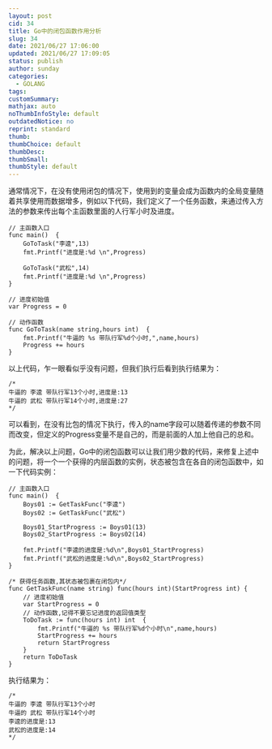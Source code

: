 ```yaml
---
layout: post
cid: 34
title: Go中的闭包函数作用分析
slug: 34
date: 2021/06/27 17:06:00
updated: 2021/06/27 17:09:05
status: publish
author: sunday
categories: 
  - GOLANG
tags: 
customSummary: 
mathjax: auto
noThumbInfoStyle: default
outdatedNotice: no
reprint: standard
thumb: 
thumbChoice: default
thumbDesc: 
thumbSmall: 
thumbStyle: default
---
```


通常情况下，在没有使用闭包的情况下，使用到的变量会成为函数内的全局变量随着共享使用而数据增多，例如以下代码，我们定义了一个任务函数，来通过传入方法的参数来传出每个主函数里面的人行军小时及进度。<!--more--> 


    // 主函数入口
    func main()  {
    	GoToTask("李逵",13)
    	fmt.Printf("进度是:%d \n",Progress)
    
    	GoToTask("武松",14)
    	fmt.Printf("进度是:%d \n",Progress)
    }
    
    // 进度初始值
    var Progress = 0
    
    // 动作函数
    func GoToTask(name string,hours int)  {
    	fmt.Printf("牛逼的 %s 带队行军%d个小时,",name,hours)
    	Progress += hours
    }


以上代码，乍一眼看似乎没有问题，但我们执行后看到执行结果为：

    /*
    牛逼的 李逵 带队行军13个小时,进度是:13
    牛逼的 武松 带队行军14个小时,进度是:27
    */

可以看到，在没有比包的情况下执行，传入的name字段可以随着传递的参数不同而改变，但定义的Progress变量不是自己的，而是前面的人加上他自己的总和。

为此，解决以上问题，Go中的闭包函数可以让我们用少数的代码，来修复上述中的问题，将一个一个获得的内层函数的实例，状态被包含在各自的闭包函数中，如一下代码实例：

    // 主函数入口
    func main()  {
    	Boys01 := GetTaskFunc("李逵")
    	Boys02 := GetTaskFunc("武松")
    
    	Boys01_StartProgress := Boys01(13)
    	Boys02_StartProgress := Boys02(14)
    
    	fmt.Printf("李逵的进度是:%d\n",Boys01_StartProgress)
    	fmt.Printf("武松的进度是:%d\n",Boys02_StartProgress)
    }
    
    /* 获得任务函数,其状态被包裹在闭包内*/
    func GetTaskFunc(name string) func(hours int)(StartProgress int) {
    	// 进度初始值
    	var StartProgress = 0
    	// 动作函数,记得不要忘记进度的返回值类型
    	ToDoTask := func(hours int) int  {
    		fmt.Printf("牛逼的 %s 带队行军%d个小时\n",name,hours)
    		StartProgress += hours
    		return StartProgress
    	}
    	return ToDoTask
    }

执行结果为：

    /*
    牛逼的 李逵 带队行军13个小时
    牛逼的 武松 带队行军14个小时
    李逵的进度是:13
    武松的进度是:14
    */

